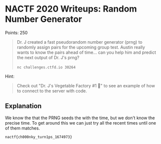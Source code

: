 # NACTF 2020 Writeups: Random Number Generator
Points: 250

> Dr. J created a fast pseudorandom number generator (prng) to randomly assign pairs for the upcoming group test. Austin really wants to know the pairs ahead of time... can you help him and predict the next output of Dr. J's prng?<br><br>
> `nc challenges.ctfd.io 30264`

Hint:
> Check out "Dr. J's Vegetable Factory #1 🥕" to see an example of how to connect to the server with code.

## Explanation
We know the that the PRNG seeds the with the time, but we don't know the precise time.
To get around this we can just try all the recent times until one of them matches.

`nactf{ch000nky_turn1ps_1674973}`